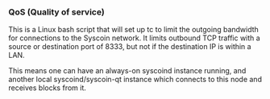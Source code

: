### QoS (Quality of service) ###

This is a Linux bash script that will set up tc to limit the outgoing bandwidth for connections to the Syscoin network. It limits outbound TCP traffic with a source or destination port of 8333, but not if the destination IP is within a LAN.

This means one can have an always-on syscoind instance running, and another local syscoind/syscoin-qt instance which connects to this node and receives blocks from it.
